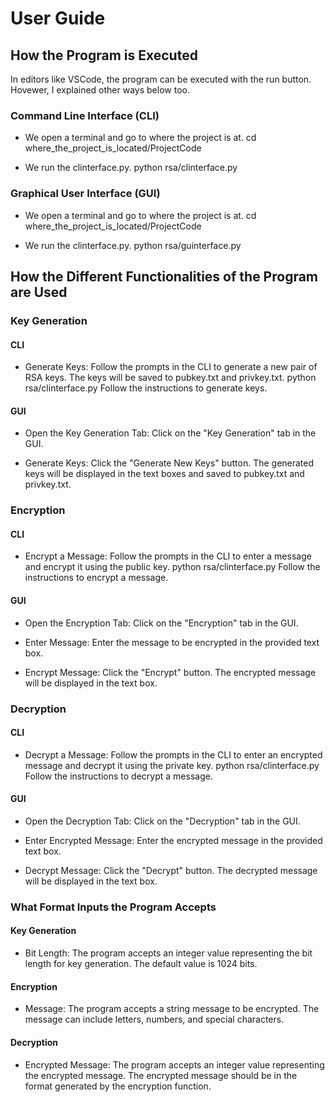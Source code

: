 # User Guide

## How the Program is Executed
In editors like VSCode, the program can be executed with the run button. Hovewer, I explained other ways below too.

### Command Line Interface (CLI)

- We open a terminal and go to where the project is at. 
cd where_the_project_is_located/ProjectCode

- We run the clinterface.py.
python rsa/clinterface.py

### Graphical User Interface (GUI)
- We open a terminal and go to where the project is at.
cd where_the_project_is_located/ProjectCode

- We run the clinterface.py.
python rsa/guinterface.py

## How the Different Functionalities of the Program are Used

### Key Generation

#### CLI
- Generate Keys: Follow the prompts in the CLI to generate a new pair of RSA keys. The keys will be saved to pubkey.txt and privkey.txt.
python rsa/clinterface.py
Follow the instructions to generate keys.

#### GUI
- Open the Key Generation Tab: Click on the "Key Generation" tab in the GUI.

- Generate Keys: Click the "Generate New Keys" button. The generated keys will be displayed in the text boxes and saved to pubkey.txt and privkey.txt.

### Encryption

#### CLI
- Encrypt a Message: Follow the prompts in the CLI to enter a message and encrypt it using the public key.
python rsa/clinterface.py
Follow the instructions to encrypt a message.

#### GUI
- Open the Encryption Tab: Click on the "Encryption" tab in the GUI.

- Enter Message: Enter the message to be encrypted in the provided text box.

- Encrypt Message: Click the "Encrypt" button. The encrypted message will be displayed in the text box.

### Decryption
#### CLI
- Decrypt a Message: Follow the prompts in the CLI to enter an encrypted message and decrypt it using the private key.
python rsa/clinterface.py
Follow the instructions to decrypt a message.

#### GUI
- Open the Decryption Tab: Click on the "Decryption" tab in the GUI.

- Enter Encrypted Message: Enter the encrypted message in the provided text box.

- Decrypt Message: Click the "Decrypt" button. The decrypted message will be displayed in the text box.

### What Format Inputs the Program Accepts
#### Key Generation
- Bit Length: The program accepts an integer value representing the bit length for key generation. The default value is 1024 bits.
#### Encryption
- Message: The program accepts a string message to be encrypted. The message can include letters, numbers, and special characters.
#### Decryption
- Encrypted Message: The program accepts an integer value representing the encrypted message. The encrypted message should be in the format generated by the encryption function.